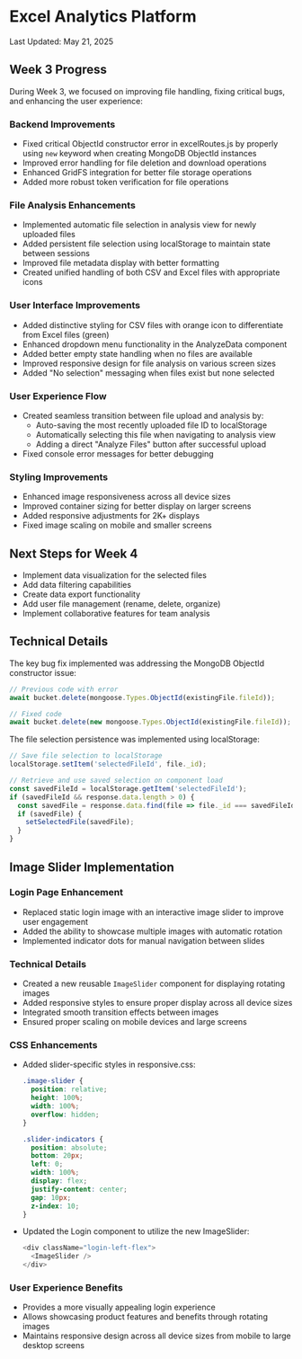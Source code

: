 # Excel Analytics Platform

Last Updated: May 21, 2025

## Week 3 Progress

During Week 3, we focused on improving file handling, fixing critical bugs, and enhancing the user experience:

### Backend Improvements
- Fixed critical ObjectId constructor error in excelRoutes.js by properly using `new` keyword when creating MongoDB ObjectId instances
- Improved error handling for file deletion and download operations
- Enhanced GridFS integration for better file storage operations
- Added more robust token verification for file operations

### File Analysis Enhancements
- Implemented automatic file selection in analysis view for newly uploaded files
- Added persistent file selection using localStorage to maintain state between sessions
- Improved file metadata display with better formatting
- Created unified handling of both CSV and Excel files with appropriate icons

### User Interface Improvements
- Added distinctive styling for CSV files with orange icon to differentiate from Excel files (green)
- Enhanced dropdown menu functionality in the AnalyzeData component
- Added better empty state handling when no files are available
- Improved responsive design for file analysis on various screen sizes
- Added "No selection" messaging when files exist but none selected

### User Experience Flow
- Created seamless transition between file upload and analysis by:
  - Auto-saving the most recently uploaded file ID to localStorage
  - Automatically selecting this file when navigating to analysis view
  - Adding a direct "Analyze Files" button after successful upload
- Fixed console error messages for better debugging

### Styling Improvements
- Enhanced image responsiveness across all device sizes
- Improved container sizing for better display on larger screens
- Added responsive adjustments for 2K+ displays
- Fixed image scaling on mobile and smaller screens

## Next Steps for Week 4
- Implement data visualization for the selected files
- Add data filtering capabilities
- Create data export functionality
- Add user file management (rename, delete, organize)
- Implement collaborative features for team analysis

## Technical Details

The key bug fix implemented was addressing the MongoDB ObjectId constructor issue:

```javascript
// Previous code with error
await bucket.delete(mongoose.Types.ObjectId(existingFile.fileId));

// Fixed code
await bucket.delete(new mongoose.Types.ObjectId(existingFile.fileId));
```

The file selection persistence was implemented using localStorage:

```javascript
// Save file selection to localStorage
localStorage.setItem('selectedFileId', file._id);

// Retrieve and use saved selection on component load
const savedFileId = localStorage.getItem('selectedFileId');
if (savedFileId && response.data.length > 0) {
  const savedFile = response.data.find(file => file._id === savedFileId);
  if (savedFile) {
    setSelectedFile(savedFile);
  }
}
```

## Image Slider Implementation

### Login Page Enhancement
- Replaced static login image with an interactive image slider to improve user engagement
- Added the ability to showcase multiple images with automatic rotation
- Implemented indicator dots for manual navigation between slides

### Technical Details
- Created a new reusable `ImageSlider` component for displaying rotating images
- Added responsive styles to ensure proper display across all device sizes
- Integrated smooth transition effects between images
- Ensured proper scaling on mobile devices and large screens

### CSS Enhancements
- Added slider-specific styles in responsive.css:
  ```css
  .image-slider {
    position: relative;
    height: 100%;
    width: 100%;
    overflow: hidden;
  }

  .slider-indicators {
    position: absolute;
    bottom: 20px;
    left: 0;
    width: 100%;
    display: flex;
    justify-content: center;
    gap: 10px;
    z-index: 10;
  }
  ```

- Updated the Login component to utilize the new ImageSlider:
  ```javascript
  <div className="login-left-flex">
    <ImageSlider />
  </div>
  ```

### User Experience Benefits
- Provides a more visually appealing login experience
- Allows showcasing product features and benefits through rotating images
- Maintains responsive design across all device sizes from mobile to large desktop screens
